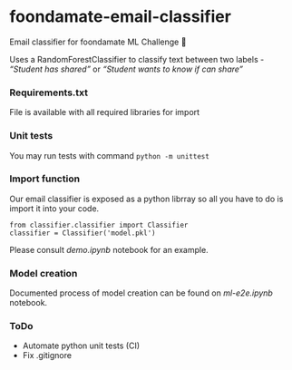 # foondamate-email-classifier
Email classifier for foondamate ML Challenge 🚀

Uses a RandomForestClassifier to classify text between two labels -  _“Student has shared”_ or _“Student wants to know if can share”_

### Requirements.txt
File is available with all required libraries for import

### Unit tests
You may run tests with command ```python -m unittest```

### Import function

Our email classifier is exposed as a python librray so all you have to do is import it into your code.

```
from classifier.classifier import Classifier
classifier = Classifier('model.pkl')
```
Please consult _demo.ipynb_ notebook for an example.

### Model creation

Documented process of model creation can be found on _ml-e2e.ipynb_ notebook.

### ToDo
- Automate python unit tests (CI)
- Fix .gitignore
